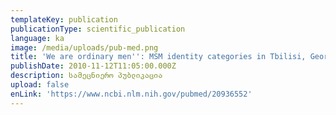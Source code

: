 ```yaml
---
templateKey: publication
publicationType: scientific_publication
language: ka
image: /media/uploads/pub-med.png
title: 'We are ordinary men'': MSM identity categories in Tbilisi, Georgia'
publishDate: 2010-11-12T11:05:00.000Z
description: სამეცნიერო პუბლიკაცია
upload: false
enLink: 'https://www.ncbi.nlm.nih.gov/pubmed/20936552'
---
```


